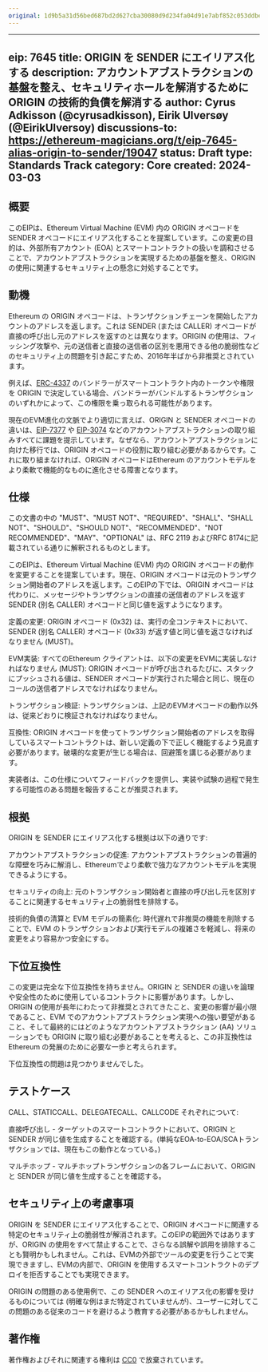 ```yaml
---
original: 1d9b5a31d56bed687bd2d627cba30080d9d234fa04d91e7abf852c053ddbe555
---
```


---
eip: 7645
title: ORIGIN を SENDER にエイリアス化する
description: アカウントアブストラクションの基盤を整え、セキュリティホールを解消するために ORIGIN の技術的負債を解消する
author: Cyrus Adkisson (@cyrusadkisson), Eirik Ulversøy (@EirikUlversoy)
discussions-to: https://ethereum-magicians.org/t/eip-7645-alias-origin-to-sender/19047
status: Draft
type: Standards Track
category: Core
created: 2024-03-03
---

## 概要

このEIPは、Ethereum Virtual Machine (EVM) 内の ORIGIN オペコードを SENDER オペコードにエイリアス化することを提案しています。この変更の目的は、外部所有アカウント (EOA) とスマートコントラクトの扱いを調和させることで、アカウントアブストラクションを実現するための基盤を整え、ORIGIN の使用に関連するセキュリティ上の懸念に対処することです。

## 動機

Ethereum の ORIGIN オペコードは、トランザクションチェーンを開始したアカウントのアドレスを返します。これは SENDER (または CALLER) オペコードが直接の呼び出し元のアドレスを返すのとは異なります。ORIGIN の使用は、フィッシング攻撃や、元の送信者と直接の送信者の区別を悪用できる他の脆弱性などのセキュリティ上の問題を引き起こすため、2016年半ばから非推奨とされています。

例えば、[ERC-4337](./eip-4337.md) のバンドラーがスマートコントラクト内のトークンや権限を ORIGIN で決定している場合、バンドラーがバンドルするトランザクションのいずれかによって、この権限を乗っ取られる可能性があります。

現在のEVM進化の文脈でより適切に言えば、ORIGIN と SENDER オペコードの違いは、[EIP-7377](./eip-7377.md) や [EIP-3074](./eip-3074.md) などのアカウントアブストラクションの取り組みすべてに課題を提示しています。なぜなら、アカウントアブストラクションに向けた移行では、ORIGIN オペコードの役割に取り組む必要があるからです。これに取り組まなければ、ORIGIN オペコードはEthereum のアカウントモデルをより柔軟で機能的なものに進化させる障害となります。

## 仕様

この文書の中の "MUST"、"MUST NOT"、"REQUIRED"、"SHALL"、"SHALL NOT"、"SHOULD"、"SHOULD NOT"、"RECOMMENDED"、"NOT RECOMMENDED"、"MAY"、"OPTIONAL" は、RFC 2119 およびRFC 8174に記載されている通りに解釈されるものとします。

このEIPは、Ethereum Virtual Machine (EVM) 内の ORIGIN オペコードの動作を変更することを提案しています。現在、ORIGIN オペコードは元のトランザクション開始者のアドレスを返します。このEIPの下では、ORIGIN オペコードは代わりに、メッセージやトランザクションの直接の送信者のアドレスを返す SENDER (別名 CALLER) オペコードと同じ値を返すようになります。

定義の変更: ORIGIN オペコード (0x32) は、実行の全コンテキストにおいて、SENDER (別名 CALLER) オペコード (0x33) が返す値と同じ値を返さなければなりません (MUST)。

EVM実装: すべてのEthereum クライアントは、以下の変更をEVMに実装しなければなりません (MUST): ORIGIN オペコードが呼び出されるたびに、スタックにプッシュされる値は、SENDER オペコードが実行された場合と同じ、現在のコールの送信者アドレスでなければなりません。

トランザクション検証: トランザクションは、上記のEVMオペコードの動作以外は、従来どおりに検証されなければなりません。

互換性: ORIGIN オペコードを使ってトランザクション開始者のアドレスを取得しているスマートコントラクトは、新しい定義の下で正しく機能するよう見直す必要があります。破壊的な変更が生じる場合は、回避策を講じる必要があります。

実装者は、この仕様についてフィードバックを提供し、実装や試験の過程で発生する可能性のある問題を報告することが推奨されます。

## 根拠

ORIGIN を SENDER にエイリアス化する根拠は以下の通りです:

アカウントアブストラクションの促進: アカウントアブストラクションの普遍的な障壁を巧みに解消し、Ethereumでより柔軟で強力なアカウントモデルを実現できるようにする。

セキュリティの向上: 元のトランザクション開始者と直接の呼び出し元を区別することに関連するセキュリティ上の脆弱性を排除する。

技術的負債の清算と EVM モデルの簡素化: 時代遅れで非推奨の機能を削除することで、EVM のトランザクションおよび実行モデルの複雑さを軽減し、将来の変更をより容易かつ安全にする。

## 下位互換性

この変更は完全な下位互換性を持ちません。ORIGIN と SENDER の違いを論理や安全性のために使用しているコントラクトに影響があります。しかし、ORIGIN の使用が長年にわたって非推奨とされてきたこと、変更の影響が最小限であること、EVM でのアカウントアブストラクション実現への強い要望があること、そして最終的にはどのようなアカウントアブストラクション (AA) ソリューションでも ORIGIN に取り組む必要があることを考えると、この非互換性は Ethereum の発展のために必要な一歩と考えられます。

下位互換性の問題は見つかりませんでした。

## テストケース

CALL、STATICCALL、DELEGATECALL、CALLCODE それぞれについて:

直接呼び出し - ターゲットのスマートコントラクトにおいて、ORIGIN と SENDER が同じ値を生成することを確認する。(単純なEOA-to-EOA/SCAトランザクションでは、現在もこの動作となっている。)

マルチホップ - マルチホップトランザクションの各フレームにおいて、ORIGIN と SENDER が同じ値を生成することを確認する。

## セキュリティ上の考慮事項

ORIGIN を SENDER にエイリアス化することで、ORIGIN オペコードに関連する特定のセキュリティ上の脆弱性が解消されます。このEIPの範囲外ではありますが、ORIGIN の使用をすべて禁止することで、さらなる誤解や誤用を排除することも賢明かもしれません。これは、EVMの外部でツールの変更を行うことで実現できますし、EVMの内部で、ORIGIN を使用するスマートコントラクトのデプロイを拒否することでも実現できます。

ORIGIN の問題のある使用例で、この SENDER へのエイリアス化の影響を受けるものについては (明確な例はまだ特定されていませんが)、ユーザーに対してこの問題のある従来のコードを避けるよう教育する必要があるかもしれません。

## 著作権

著作権およびそれに関連する権利は [CC0](../LICENSE.md) で放棄されています。